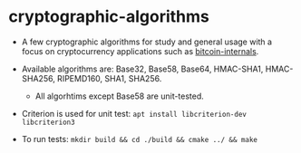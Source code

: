 # cryptographic-algorithms

* A few cryptographic algorithms for study and general usage with a focus on cryptocurrency applications such as [bitcoin-internals](https://github.com/alex-lt-kong/bitcoin-internals).

* Available algorithms are: Base32, Base58, Base64, HMAC-SHA1, HMAC-SHA256, RIPEMD160, SHA1, SHA256.
    * All algorhtims except Base58 are unit-tested.

* Criterion is used for unit test: `apt install libcriterion-dev libcriterion3`

* To run tests: `mkdir build && cd ./build && cmake ../ && make`

